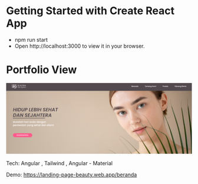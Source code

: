 # Getting Started with Create React App
- npm run start
- Open http://localhost:3000 to view it in your browser.

# Portfolio View
![alt text]({BD35EFD0-1621-40FD-838C-F555425D42EA}.png)

Tech: Angular , Tailwind , Angular - Material

Demo:  https://landing-page-beauty.web.app/beranda
